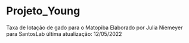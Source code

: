 # Projeto_Young
Taxa de lotação de gado para o Matopiba
Elaborado por Julia Niemeyer para SantosLab
última atualização: 12/05/2022




